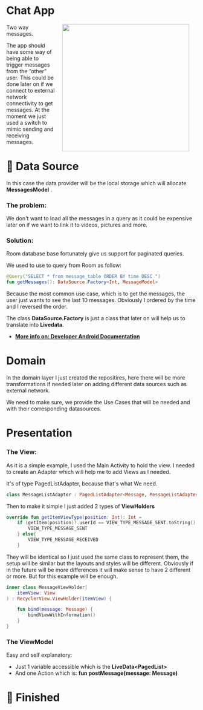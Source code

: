 # Chat App 

<img src="screenshots/chat.gif" width="336" align="right" hspace="20">

Two way messages.

The app should have some way of being able to trigger messages from the “other” user. 
This could be done later on if we connect to external network connectivity to get messages.
At the moment we just used a switch to mimic sending and receiving messages.





# 🔌 Data Source
In this case the data provider will be the local storage which will allocate **MessagesModel** .

### The problem:
We don't want to load all the messages in a query as it could be expensive later on if we want to link it to videos, pictures and more.

### Solution: 

Room database base fortunately  give us support for paginated queries.

We used to use to query from Room as follow:

```kotlin
@Query("SELECT * from message_table ORDER BY time DESC ")
fun getMessages(): DataSource.Factory<Int, MessageModel>
```
Because the most common use case, which is to get the messages, the user just wants to see the last 10 messages. 
Obviously I ordered by the time and I reversed the order.

The class **DataSource.Factory**  is just a class that later on will help us to translate into **Livedata**.

* **[More info on: Developer Android Documentation](https://developer.android.com/topic/libraries/architecture/paging/)**


# Domain
In the domain layer I just created the repositires, here there will be more transformations if needed later on adding different data sources such as external network.

We need to make sure, we provide the Use Cases that will be needed and with their corresponding datasources.


# Presentation

### The View:
As it is a simple example, I used the Main Activity to hold the view.
I needed to create an Adapter which will help me to add Views as I needed.

It's of type PagedListAdapter, because that's what We need.
```kotlin
class MessageListAdapter : PagedListAdapter<Message, MessageListAdapter.MessageViewHolder>
```

Then to make it simple I just added 2 types of **ViewHolders**

```kotlin
override fun getItemViewType(position: Int): Int =
    if (getItem(position)?.userId == VIEW_TYPE_MESSAGE_SENT.toString() ){
        VIEW_TYPE_MESSAGE_SENT
    } else{
        VIEW_TYPE_MESSAGE_RECEIVED
    }
```

They will be identical so I just used the same class to represent them, the setup will be similar but the layouts and styles will be different.
Obviously if in the future will be more differences it will make sense to have 2 different or more. But for this example will be enough.


```kotlin
inner class MessageViewHolder(
    itemView: View
) : RecyclerView.ViewHolder(itemView) {

    fun bind(message: Message) {
        bindViewWithInformation()
    }
}
```

### The ViewModel

Easy and self explanatory:

- Just 1 variable accessible which is the **LiveData<PagedList<Message>>**
- And one Action which is:  **fun postMessage(message: Message)**


# 🏁 Finished  
